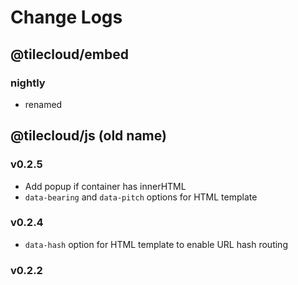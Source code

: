 # Change Logs

## @tilecloud/embed

### nightly

- renamed

## @tilecloud/js (old name)

### v0.2.5

- Add popup if container has innerHTML
- `data-bearing` and `data-pitch` options for HTML template

### v0.2.4

- `data-hash` option for HTML template to enable URL hash routing

### v0.2.2
